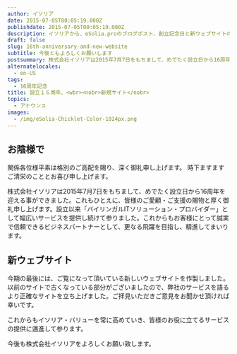 ```yaml
---
author: イソリア
date: 2015-07-05T00:05:19.000Z
publishdate: 2015-07-05T00:05:19.000Z
description: イソリアから、eSolia.proのブログポスト、創立記念日と新ウェブサイトのお知らせ。
draft: false
slug: 16th-anniversary-and-new-website
subtitle: 今後ともよろしくお願いします
postsummary: 株式会社イソリアは2015年7月7日をもちまして、めでたく設立日から16周年を迎える事ができました。それから、以前のサイトで古くなっている部分がございましたので、弊社のサービスを語るより正確なサイトを立ち上げました。
alternatelocales:
  - en-US
tags:
  - 16周年記念
title: 設立１６周年、<wbr><nobr>新規サイト</nobr>
topics:
  - アナウンス
images:
  - /img/eSolia-Chicklet-Color-1024px.png
---
```


## お陰様で

関係各位様平素は格別のご高配を賜り、深く御礼申し上げます。 時下ますますご清栄のこととお喜び申し上げます。

株式会社イソリアは2015年7月7日をもちまして、めでたく設立日から16周年を迎える事ができました。これもひとえに、皆様のご愛顧・ご支援の賜物と厚く御礼申し上げます。設立以来「バイリンガルITソリューション・プロバイダー」として幅広いサービスを提供し続けて参りました。これからもお客様にとって誠実で信頼できるビジネスパートナーとして、更なる飛躍を目指し、精進してまいります。

## 新ウェブサイト

今期の最後には、ご覧になって頂いている新しいウェブサイトを作製しました。以前のサイトで古くなっている部分がございましたので、弊社のサービスを語るより正確なサイトを立ち上げました。ご拝見いただきご意見をお聞かせ頂ければ幸いです。

これからもイソリア・バリューを常に高めていき、皆様のお役に立てるサービスの提供に邁進して参ります。

今後も株式会社イソリアをよろしくお願い致します。
